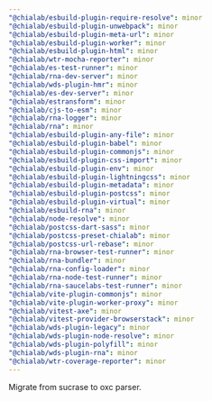 ```yaml
---
"@chialab/esbuild-plugin-require-resolve": minor
"@chialab/esbuild-plugin-unwebpack": minor
"@chialab/esbuild-plugin-meta-url": minor
"@chialab/esbuild-plugin-worker": minor
"@chialab/esbuild-plugin-html": minor
"@chialab/wtr-mocha-reporter": minor
"@chialab/es-test-runner": minor
"@chialab/rna-dev-server": minor
"@chialab/wds-plugin-hmr": minor
"@chialab/es-dev-server": minor
"@chialab/estransform": minor
"@chialab/cjs-to-esm": minor
"@chialab/rna-logger": minor
"@chialab/rna": minor
"@chialab/esbuild-plugin-any-file": minor
"@chialab/esbuild-plugin-babel": minor
"@chialab/esbuild-plugin-commonjs": minor
"@chialab/esbuild-plugin-css-import": minor
"@chialab/esbuild-plugin-env": minor
"@chialab/esbuild-plugin-lightningcss": minor
"@chialab/esbuild-plugin-metadata": minor
"@chialab/esbuild-plugin-postcss": minor
"@chialab/esbuild-plugin-virtual": minor
"@chialab/esbuild-rna": minor
"@chialab/node-resolve": minor
"@chialab/postcss-dart-sass": minor
"@chialab/postcss-preset-chialab": minor
"@chialab/postcss-url-rebase": minor
"@chialab/rna-browser-test-runner": minor
"@chialab/rna-bundler": minor
"@chialab/rna-config-loader": minor
"@chialab/rna-node-test-runner": minor
"@chialab/rna-saucelabs-test-runner": minor
"@chialab/vite-plugin-commonjs": minor
"@chialab/vite-plugin-worker-proxy": minor
"@chialab/vitest-axe": minor
"@chialab/vitest-provider-browserstack": minor
"@chialab/wds-plugin-legacy": minor
"@chialab/wds-plugin-node-resolve": minor
"@chialab/wds-plugin-polyfill": minor
"@chialab/wds-plugin-rna": minor
"@chialab/wtr-coverage-reporter": minor
---
```


Migrate from sucrase to oxc parser.
